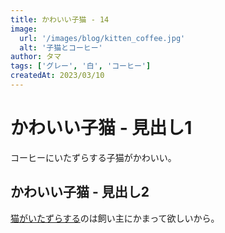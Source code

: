```yaml
---
title: かわいい子猫 - 14
image:
  url: '/images/blog/kitten_coffee.jpg'
  alt: '子猫とコーヒー'
author: タマ
tags: ['グレー', '白', 'コーヒー']
createdAt: 2023/03/10
---
```


# かわいい子猫 - 見出し1

コーヒーにいたずらする子猫がかわいい。

## かわいい子猫 - 見出し2

[猫がいたずらする](https://petokoto.com/articles/2917)のは飼い主にかまって欲しいから。
